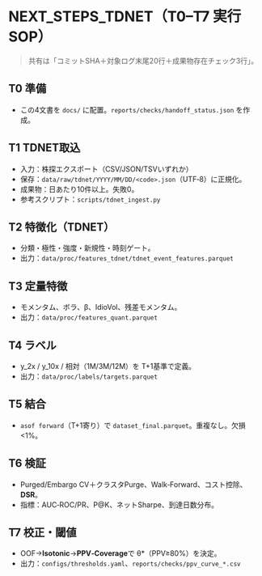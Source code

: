# NEXT_STEPS_TDNET（T0–T7 実行SOP）

> 共有は「コミットSHA＋対象ログ末尾20行＋成果物存在チェック3行」。

## T0 準備
- この4文書を `docs/` に配置。`reports/checks/handoff_status.json` を作成。

## T1 TDNET取込
- 入力：株探エクスポート（CSV/JSON/TSVいずれか）
- 保存：`data/raw/tdnet/YYYY/MM/DD/<code>.json`（UTF‑8）に正規化。
- 成果物：日あたり10件以上。失敗0。
- 参考スクリプト：`scripts/tdnet_ingest.py`

## T2 特徴化（TDNET）
- 分類・極性・強度・新規性・時刻ゲート。
- 出力：`data/proc/features_tdnet/tdnet_event_features.parquet`

## T3 定量特徴
- モメンタム、ボラ、β、IdioVol、残差モメンタム。
- 出力：`data/proc/features_quant.parquet`

## T4 ラベル
- y_2x / y_10x / 相対（1M/3M/12M）を T+1基準で定義。
- 出力：`data/proc/labels/targets.parquet`

## T5 結合
- `asof forward`（T+1寄り）で `dataset_final.parquet`。重複なし。欠損<1%。

## T6 検証
- Purged/Embargo CV＋クラスタPurge、Walk‑Forward、コスト控除、**DSR**。
- 指標：AUC‑ROC/PR、P@K、ネットSharpe、到達日数分布。

## T7 校正・閾値
- OOF→**Isotonic**→**PPV‑Coverage**で θ*（PPV≥80%）を決定。
- 出力：`configs/thresholds.yaml`、`reports/checks/ppv_curve_*.csv`